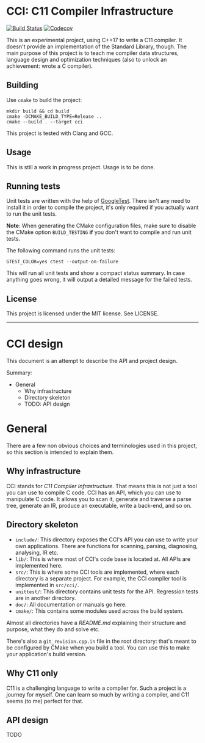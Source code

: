 # CCI: C11 Compiler Infrastructure

[![Build Status](https://travis-ci.org/feroldi/cci.svg?branch=master)](https://travis-ci.org/feroldi/cci)
[![Codecov](https://codecov.io/gh/feroldi/cci/branch/master/graph/badge.svg)](https://codecov.io/gh/feroldi/cci)



This is an experimental project, using C++17 to write a C11 compiler. It
doesn't provide an implementation of the Standard Library, though. The main
purpose of this project is to teach me compiler data structures, language
design and optimization techniques (also to unlock an achievement: wrote a C
compiler).

## Building

Use `cmake` to build the project:

```
mkdir build && cd build
cmake -DCMAKE_BUILD_TYPE=Release ..
cmake --build . --target cci
```

This project is tested with Clang and GCC.

## Usage

This is still a work in progress project. Usage is to be done.

## Running tests

Unit tests are written with the help of
[GoogleTest](https://github.com/google/googletest). There isn't any need to
install it in order to compile the project, it's only required if you actually
want to run the unit tests.

**Note**: When generating the CMake configuration files, make sure to disable
the CMake option `BUILD_TESTING` **if** you don't want to compile and run unit
tests.

The following command runs the unit tests:

    GTEST_COLOR=yes ctest --output-on-failure

This will run all unit tests and show a compact status summary. In case
anything goes wrong, it will output a detailed message for the failed tests.

## License

This project is licensed under the MIT license. See LICENSE.

---

# CCI design

This document is an attempt to describe the API and project design.

Summary:

+ General
  + Why infrastructure
  + Directory skeleton
  + TODO: API design

# General

There are a few non obvious choices and terminologies used in this
project, so this section is intended to explain them.

## Why infrastructure

CCI stands for *C11 Compiler Infrastructure*. That means this is not just a
tool you can use to compile C code. CCI has an API, which you can use to
manipulate C code. It allows you to scan it, generate and traverse a parse
tree, generate an IR, produce an executable, write a back-end, and so on.

## Directory skeleton

+ `include/`: This directory exposes the CCI's API you can use to write
  your own applications. There are functions for scanning, parsing,
  diagnosing, analysing, IR etc.
+ `lib/`: This is where most of CCI's code base is located at. All APIs
  are implemented here.
+ `src/`: This is where some CCI tools are implemented, where each
  directory is a separate project. For example, the CCI compiler tool
  is implemented in `src/cci/`.
+ `unittest/`: This directory contains unit tests for the API. Regression
  tests are in another directory.
+ `doc/`:  All documentation or manuals go here.
+ `cmake/`: This contains some modules used across the build system.

Almost all directories have a *README.md* explaining their structure
and purpose, what they do and solve etc.

There's also a `git_revision.cpp.in` file in the root directory: that's
meant to be configured by CMake when you build a tool. You can use this
to make your application's build version.

## Why C11 only

C11 is a challenging language to write a compiler for. Such a project is a
journey for myself. One can learn so much by writing a compiler, and C11 seems
(to me) perfect for that.

## API design

TODO
